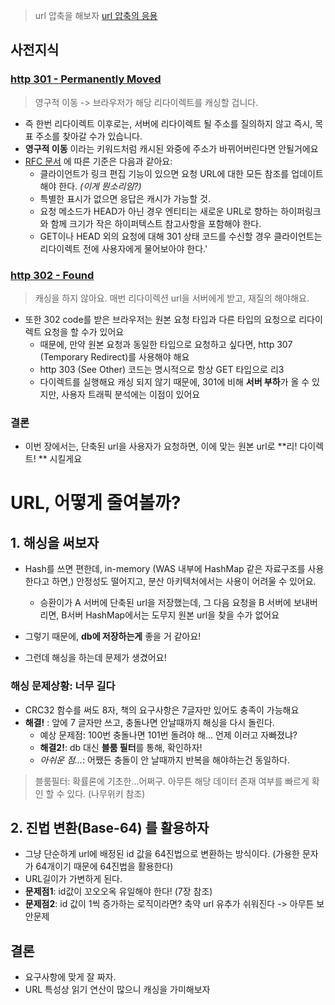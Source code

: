 > url 압축을 해보자
> [url 압축의 응용](https://www.youtube.com/watch?v=pCOBmmJARPE)


## 사전지식
### [http 301 - Permanently Moved](https://ko.wikipedia.org/wiki/HTTP_301)
> 영구적 이동 -> 브라우저가 해당 리다이렉트를 캐싱할 겁니다.
- 즉 한번 리다이렉트 이후로는, 서버에 리다이렉트 될 주소를 질의하지 않고 즉시, 목표 주소를 찾아갈 수가 있습니다.
- **영구적 이동** 이라는 키워드처럼 캐시된 와중에 주소가 바뀌어버린다면 안될거에요
- [RFC 문서](https://net-study.club/entry/RFC-Request-for-Comments%EB%9E%80-RFC%EC%9D%98-%EC%97%AD%EC%82%AC-RFC-%EC%A2%85%EB%A5%98-RFC-%ED%91%9C%EC%A4%80%ED%99%94-%EC%A0%88%EC%B0%A8) 에 따른 기준은 다음과 같아요:
	-   클라이언트가 링크 편집 기능이 있으면 요청 URL에 대한 모든 참조를 업데이트해야 한다. *(이게 뭔소리임?)*
	-   특별한 표시가 없으면 응답은 캐시가 가능할 것.
	-   요청 메소드가 HEAD가 아닌 경우 엔티티는 새로운 URL로 향하는 하이퍼링크와 함께 크기가 작은 하이퍼텍스트 참고사항을 포함해야 한다.
	-   GET이나 HEAD 외의 요청에 대해 301 상태 코드를 수신할 경우 클라이언트는 리다이렉트 전에 사용자에게 물어보아야 한다.'
	
### [http 302 - Found](https://developer.mozilla.org/ko/docs/Web/HTTP/Status/302)

> 캐싱을 하지 않아요. 매번 리다이렉션 url을 서버에게 받고, 재질의 해야해요.

- 또한 302 code를 받은 브라우저는 원본 요청 타입과 다른 타입의 요청으로 리다이렉트 요청을 할 수가 있어요 
	- 때문에, 만약 원본 요청과 동일한 타입으로 요청하고 싶다면, http 307 (Temporary Redirect)를 사용해야 해요
	- http 303 (See Other) 코드는 명시적으로 항상 GET 타입으로 리3
	- 다이렉트를 실행해요 캐싱 되지 않기 때문에, 301에 비해 **서버 부하**가 올 수 있지만, 사용자 트래픽 분석에는 이점이 있어요



### 결론
- 이번 장에서는, 단축된 url을 사용자가 요청하면, 이에 맞는 원본 url로 **리! 다이렉트! ** 시킬게요


# URL, 어떻게 줄여볼까?

## 1. 해싱을 써보자
- Hash를 쓰면 편한데, in-memory (WAS 내부에 HashMap 같은 자료구조를 사용한다고 하면,) 안정성도 떨어지고, 분산 아키텍처에서는 사용이 어려울 수 있어요.
	- 승환이가 A 서버에 단축된 url을 저장했는데, 그 다음 요청을 B 서버에 보내버리면, B서버 HashMap에서는 도무지 원본 url을 찾을 수가 없어요

- 그렇기 때문에, **db에 저장하는게** 좋을 거 같아요!

- 그런데 해싱을 하는데 문제가 생겼어요!

### 해싱 문제상황: 너무 길다
- CRC32 함수를 써도 8자, 책의 요구사항은 7글자만 있어도 충족이 가능해요
- **해결!** : 앞에 7 글자만 쓰고, 충돌나면 안날때까지 해싱을 다시 돌린다.  
	- 예상 문제점: 100번 충돌나면 101번 돌려야 해... 언제 이러고 자빠졌냐?
	- **해결2!**: db 대신 **블룸 필터**를 통해, 확인하자!
	- *아쉬운 점...*: 어쨌든 충돌이 안 날때까지 반복을 해야하는건 동일하다.


> 블룸필터: 확률론에 기초한...어쩌구. 아무튼 해당 데이터 존재 여부를 빠르게 확인 할 수 있다. (나무위키 참조)

## 2. 진법 변환(Base-64) 를 활용하자

- 그냥 단순하게 url에 배정된 id 값을 64진법으로 변환하는 방식이다. (가용한 문자가 64개이기 때문에 64진법을 활용한다)
- URL길이가 가변하게 된다.
- **문제점1**: id값이 꼬오오옥 유일해야 한다! (7장 참조)
- **문제점2**: id 값이 1씩 증가하는 로직이라면? 축약 url 유추가 쉬워진다 -> 아무튼 보안문제

## 결론
- 요구사항에 맞게 잘 짜자. 
- URL 특성상 읽기 연산이 많으니 캐싱을 가미해보자


